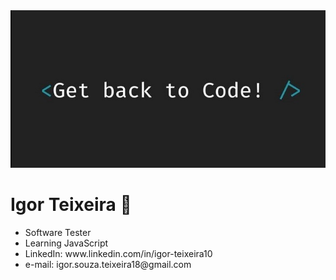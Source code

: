 <img width="auto" src="https://github.com/IgorShimun/IgorShimun/blob/master/banner_developer-%20.jpg">
<h1> Igor Teixeira 👋 </h1>
<ul>
  <li>Software Tester</li>
  <li>Learning JavaScript</li> 
  <li>LinkedIn: www.linkedin.com/in/igor-teixeira10</li>
  <li>e-mail: igor.souza.teixeira18@gmail.com</li>
</ul>
